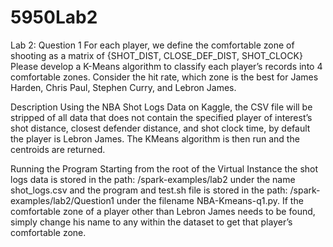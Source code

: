 # 5950Lab2

Lab 2: Question 1
For each player, we define the comfortable zone of shooting as a matrix of {SHOT_DIST, CLOSE_DEF_DIST, SHOT_CLOCK}
Please develop a K-Means algorithm to classify each player’s records into 4 comfortable zones. Consider the hit rate, 
which zone is the best for James Harden, Chris Paul, Stephen Curry, and Lebron James.


Description
Using the NBA Shot Logs Data on Kaggle, the CSV file will be stripped of all data that does not contain the specified 
player of interest’s shot distance, closest defender distance, and shot clock time, by default the player is Lebron James. 
The KMeans algorithm is then run and the centroids are returned. 


Running the Program
Starting from the root of the Virtual Instance the shot logs data is stored in the path: /spark-examples/lab2 under the name 
shot_logs.csv and the program and test.sh file is stored in the path: /spark-examples/lab2/Question1 under the filename NBA-Kmeans-q1.py. 
If the comfortable zone of a player other than Lebron James needs to be found, simply change his name to any within the dataset to get that 
player’s comfortable zone.
